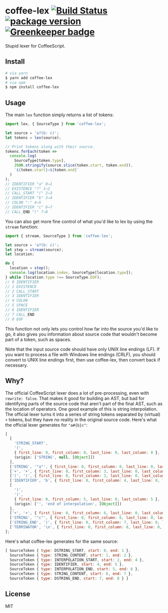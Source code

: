 # coffee-lex [![Build Status](https://travis-ci.org/decaffeinate/coffee-lex.svg?branch=master)](https://travis-ci.org/decaffeinate/coffee-lex) [![package version](https://badge.fury.io/js/coffee-lex.svg)](https://badge.fury.io/js/coffee-lex) [![Greenkeeper badge](https://badges.greenkeeper.io/decaffeinate/coffee-lex.svg)](https://greenkeeper.io/)

Stupid lexer for CoffeeScript.

## Install

```bash
# via yarn
$ yarn add coffee-lex
# via npm
$ npm install coffee-lex
```

## Usage

The main `lex` function simply returns a list of tokens:

```js
import lex, { SourceType } from 'coffee-lex';

let source = 'a?(b: c)';
let tokens = lex(source);

// Print tokens along with their source.
tokens.forEach(token =>
  console.log(
    SourceType[token.type],
    JSON.stringify(source.slice(token.start, token.end)),
    `${token.start}→${token.end}`
  )
);
// IDENTIFIER "a" 0→1
// EXISTENCE "?" 1→2
// CALL_START "(" 2→3
// IDENTIFIER "b" 3→4
// COLON ":" 4→5
// IDENTIFIER "c" 6→7
// CALL_END ")" 7→8
```

You can also get more fine control of what you'd like to lex by using the
`stream` function:

```js
import { stream, SourceType } from 'coffee-lex';

let source = 'a?(b: c)';
let step = stream(source);
let location;

do {
  location = step();
  console.log(location.index, SourceType[location.type]);
} while (location.type !== SourceType.EOF);
// 0 IDENTIFIER
// 1 EXISTENCE
// 2 CALL_START
// 3 IDENTIFIER
// 4 COLON
// 5 SPACE
// 6 IDENTIFIER
// 7 CALL_END
// 8 EOF
```

This function not only lets you control how far into the source you'd like to
go, it also gives you information about source code that wouldn't become part of
a token, such as spaces.

Note that the input source code should have only UNIX line endings (LF). If you
want to process a file with Windows line endings (CRLF), you should convert to
UNIX line endings first, then use coffee-lex, then convert back if necessary.

## Why?

The official CoffeeScript lexer does a lot of pre-processing, even with
`rewrite: false`. That makes it good for building an AST, but bad for
identifying parts of the source code that aren't part of the final AST, such as
the location of operators. One good example of this is string interpolation. The
official lexer turns it into a series of string tokens separated by (virtual)
`+` tokens, but they have no reality in the original source code. Here's what
the official lexer generates for `"a#{b}c"`:

```js
[
  [
    'STRING_START',
    '(',
    { first_line: 0, first_column: 0, last_line: 0, last_column: 0 },
    (origin: ['STRING', null, [Object]])
  ],
  ['STRING', '"a"', { first_line: 0, first_column: 0, last_line: 0, last_column: 1 }],
  ['+', '+', { first_line: 0, first_column: 3, last_line: 0, last_column: 3 }],
  ['(', '(', { first_line: 0, first_column: 3, last_line: 0, last_column: 3 }],
  ['IDENTIFIER', 'b', { first_line: 0, first_column: 4, last_line: 0, last_column: 4 }, (variable: true)],
  [
    ')',
    ')',
    { first_line: 0, first_column: 5, last_line: 0, last_column: 5 },
    (origin: ['', 'end of interpolation', [Object]])
  ],
  ['+', '+', { first_line: 0, first_column: 6, last_line: 0, last_column: 6 }],
  ['STRING', '"c"', { first_line: 0, first_column: 6, last_line: 0, last_column: 7 }],
  ['STRING_END', ')', { first_line: 0, first_column: 7, last_line: 0, last_column: 7 }],
  ['TERMINATOR', '\n', { first_line: 0, first_column: 8, last_line: 0, last_column: 8 }]
];
```

Here's what coffee-lex generates for the same source:

```js
[ SourceToken { type: DSTRING_START, start: 0, end: 1 },
  SourceToken { type: STRING_CONTENT, start: 1, end: 2 },
  SourceToken { type: INTERPOLATION_START, start: 2, end: 4 },
  SourceToken { type: IDENTIFIER, start: 4, end: 5 },
  SourceToken { type: INTERPOLATION_END, start: 5, end: 6 },
  SourceToken { type: STRING_CONTENT, start: 6, end: 7 },
  SourceToken { type: DSTRING_END, start: 7, end: 8 } ]
```

## License

MIT
